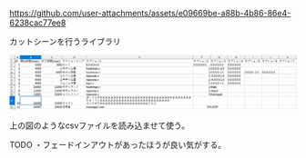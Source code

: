 
https://github.com/user-attachments/assets/e09669be-a88b-4b86-86e4-6238cac77ee8

カットシーンを行うライブラリ

![cutscene.png](cutscene.png)

上の図のようなcsvファイルを読み込ませて使う。

TODO
・フェードインアウトがあったほうが良い気がする。
